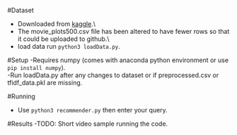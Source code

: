 #Dataset
- Downloaded from [kaggle](https://www.kaggle.com/datasets/kartikeychauhan/movie-plots).\
- The movie_plots500.csv file has been altered to have fewer rows so that it could be uploaded to github.\
- load data run `python3 loadData.py`.


#Setup
-Requires numpy (comes with anaconda python environment or use `pip install numpy`).\
-Run loadData.py after any changes to dataset or if preprocessed.csv or tfidf_data.pkl are missing.


#Running
- Use `python3 recommender.py` then enter your query. 


#Results
-TODO: Short video sample running the code.
